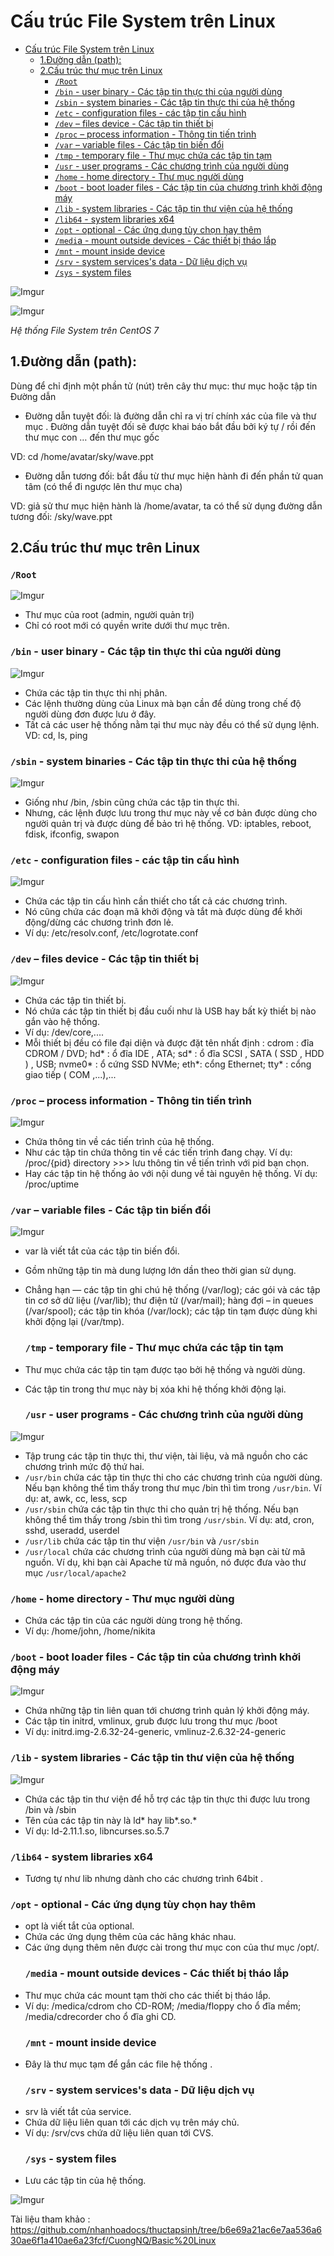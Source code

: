 # Cấu trúc File System trên Linux
- [Cấu trúc File System trên Linux](#cấu-trúc-file-system-trên-linux)
  - [1.Đường dẫn (path):](#1đường-dẫn-path)
  - [2.Cấu trúc thư mục trên Linux](#2cấu-trúc-thư-mục-trên-linux)
    - [`/Root`](#root)
    - [`/bin` - user binary - Các tập tin thực thi của người dùng](#bin---user-binary---các-tập-tin-thực-thi-của-người-dùng)
    - [`/sbin` - system binaries - Các tập tin thực thi của hệ thống](#sbin---system-binaries---các-tập-tin-thực-thi-của-hệ-thống)
    - [`/etc` - configuration files - các tập tin cấu hình](#etc---configuration-files---các-tập-tin-cấu-hình)
    - [`/dev` – files device - Các tập tin thiết bị](#dev--files-device---các-tập-tin-thiết-bị)
    - [`/proc` – process information - Thông tin tiến trình](#proc--process-information---thông-tin-tiến-trình)
    - [`/var` – variable files - Các tập tin biến đổi](#var--variable-files---các-tập-tin-biến-đổi)
    - [`/tmp` - temporary file - Thư mục chứa các tập tin tạm](#tmp---temporary-file---thư-mục-chứa-các-tập-tin-tạm)
    - [`/usr` - user programs - Các chương trình của người dùng](#usr---user-programs---các-chương-trình-của-người-dùng)
    - [`/home` - home directory - Thư mục người dùng](#home---home-directory---thư-mục-người-dùng)
    - [`/boot` - boot loader files - Các tập tin của chương trình khởi động máy](#boot---boot-loader-files---các-tập-tin-của-chương-trình-khởi-động-máy)
    - [`/lib` - system libraries - Các tập tin thư viện của hệ thống](#lib---system-libraries---các-tập-tin-thư-viện-của-hệ-thống)
    - [`/lib64` - system libraries x64](#lib64---system-libraries-x64)
    - [`/opt` - optional - Các ứng dụng tùy chọn hay thêm](#opt---optional---các-ứng-dụng-tùy-chọn-hay-thêm)
    - [`/medi`a - mount outside devices - Các thiết bị tháo lắp](#media---mount-outside-devices---các-thiết-bị-tháo-lắp)
    - [`/mnt` - mount inside device](#mnt---mount-inside-device)
    - [`/srv` - system services's data - Dữ liệu dịch vụ](#srv---system-servicess-data---dữ-liệu-dịch-vụ)
    - [`/sys` - system files](#sys---system-files)



![Imgur](https://i.imgur.com/PgKBU1v.png)


![Imgur](https://i.imgur.com/MfIPy2s.png)



*Hệ thống File System trên CentOS 7*

## 1.Đường dẫn (path):
Dùng để chỉ định một phần tử (nút) trên cây thư mục: thư mục hoặc tập tin Đường dẫn

- Đường dẫn tuyệt đối: là đường dẫn chỉ ra vị trí chính xác của file và thư mục . Đường dẫn tuyệt đối sẽ được khai báo bắt đầu bởi ký tự / rồi đến thư mục con … đến thư mục gốc

VD: cd /home/avatar/sky/wave.ppt

- Đường dẫn tương đối: bắt đầu từ thư mục hiện hành đi đến phần tử quan tâm (có thể đi ngược lên thư mục cha)

VD: giả sử thư mục hiện hành là /home/avatar, ta có thể sử dụng đường dẫn tương đối: /sky/wave.ppt
## 2.Cấu trúc thư mục trên Linux
### `/Root`


![Imgur](https://i.imgur.com/WckbhEl.png)

- Thư mục của root (admin, người quản trị)
- Chỉ có root mới có quyền write dưới thư mục trên.
  
 ### `/bin` - user binary - Các tập tin thực thi của người dùng


![Imgur](https://i.imgur.com/luzxYv0.png)



- Chứa các tập tin thực thi nhị phân.
- Các lệnh thường dùng của Linux mà bạn cần để dùng trong chế độ người dùng đơn được lưu ở đây.
- Tất cả các user hệ thống nằm tại thư mục này đều có thể sử dụng lệnh. VD: cd, ls, ping
### `/sbin` - system binaries - Các tập tin thực thi của hệ thống


![Imgur](https://i.imgur.com/U69fSlm.png)


- Giống như /bin, /sbin cũng chứa các tập tin thực thi.
- Nhưng, các lệnh được lưu trong thư mục này về cơ bản được dùng cho người quản trị và được dùng để bảo trì hệ thống. VD: iptables, reboot, fdisk, ifconfig, swapon
### `/etc` - configuration files - các tập tin cấu hình


![Imgur](https://i.imgur.com/OFYRDN2.png)

- Chứa các tập tin cấu hình cần thiết cho tất cả các chương trình.
- Nó cũng chứa các đoạn mã khởi động và tắt mà được dùng để khởi động/dừng các chương trình đơn lẻ.
- Ví dụ: /etc/resolv.conf, /etc/logrotate.conf
### `/dev` – files device - Các tập tin thiết bị


![Imgur](https://i.imgur.com/tf2d9r7.png)


- Chứa các tập tin thiết bị.
- Nó chứa các tập tin thiết bị đầu cuối như là USB hay bất kỳ thiết bị nào gắn vào hệ thống.
- Ví dụ: /dev/core,....
- Mỗi thiết bị đều có file đại diện và được đặt tên nhất định : cdrom : đĩa CDROM / DVD; hd\* : ổ đĩa IDE , ATA; sd\* : ổ đĩa SCSI , SATA ( SSD , HDD ) , USB; nvme0\* : ổ cứng SSD NVMe; eth\*: cổng Ethernet; tty\* : cổng giao tiếp ( COM ,...),...
### `/proc` – process information - Thông tin tiến trình


![Imgur](https://i.imgur.com/Sz6GrSU.png)


- Chứa thông tin về các tiến trình của hệ thống.
- Như các tập tin chứa thông tin về các tiến trình đang chạy. Ví dụ: /proc/{pid} directory >>> lưu thông tin về tiến trình với pid bạn chọn.
- Hay các tập tin hệ thống ảo với nội dung về tài nguyên hệ thống. Ví dụ: /proc/uptime

### `/var` – variable files - Các tập tin biến đổi



![Imgur](https://i.imgur.com/EkhC1Bb.png)

- var là viết tắt của các tập tin biến đổi.
- Gồm những tập tin mà dung lượng lớn dần theo thời gian sử dụng.
- Chẳng hạn — các tập tin ghi chú hệ thống (/var/log); các gói và các tập tin cơ sở dữ liệu (/var/lib); thư điện tử (/var/mail); hàng đợi – in queues (/var/spool); các tập tin khóa (/var/lock); các tập tin tạm được dùng khi khởi động lại (/var/tmp).

  ### `/tmp` - temporary file - Thư mục chứa các tập tin tạm
- Thư mục chứa các tập tin tạm được tạo bởi hệ thống và người dùng.
- Các tập tin trong thư mục này bị xóa khi hệ thống khởi động lại.
  ### `/usr` - user programs - Các chương trình của người dùng


![Imgur](https://i.imgur.com/tjFexCV.png)


- Tập trung các tập tin thực thi, thư viện, tài liệu, và mã nguồn cho các chương trình mức độ thứ hai.
- `/usr/bin` chứa các tập tin thực thi cho các chương trình của người dùng. Nếu bạn không thể tìm thấy trong thư mục /bin thì tìm trong `/usr/bin`. Ví dụ: at, awk, cc, less, scp
- `/usr/sbin` chứa các tập tin thực thi cho quản trị hệ thống. Nếu bạn không thể tìm thấy trong /sbin thì tìm trong `/usr/sbin`. Ví dụ: atd, cron, sshd, useradd, userdel
- `/usr/lib` chứa các tập tin thư viện `/usr/bin` và `/usr/sbin`
- `/usr/local` chứa các chương trình của người dùng mà bạn cài từ mã nguồn. Ví dụ, khi bạn cài Apache từ mã nguồn, nó được đưa vào thư mục `/usr/local/apache2`
### `/home` - home directory - Thư mục người dùng
- Chứa các tập tin của các người dùng trong hệ thống.
- Ví dụ: /home/john, /home/nikita
### `/boot` - boot loader files - Các tập tin của chương trình khởi động máy


![Imgur](https://i.imgur.com/AsgmHHo.png)


- Chứa những tập tin liên quan tới chương trình quản lý khởi động máy.
- Các tập tin initrd, vmlinux, grub được lưu trong thư mục /boot
- Ví dụ: initrd.img-2.6.32-24-generic, vmlinuz-2.6.32-24-generic
### `/lib` - system libraries - Các tập tin thư viện của hệ thống


![Imgur](https://i.imgur.com/1MMeFXY.png)


- Chứa các tập tin thư viện để hỗ trợ các tập tin thực thi được lưu trong /bin và /sbin
- Tên của các tập tin này là ld\* hay lib\*.so.\*
- Ví dụ: ld-2.11.1.so, libncurses.so.5.7
### `/lib64` - system libraries x64
- Tương tự như lib nhưng dành cho các chương trình 64bit .
### `/opt` - optional - Các ứng dụng tùy chọn hay thêm
- opt là viết tắt của optional.
- Chứa các ứng dụng thêm của các hãng khác nhau.
- Các ứng dụng thêm nên được cài trong thư mục con của thư mục /opt/.
  ### `/medi`a - mount outside devices - Các thiết bị tháo lắp
- Thư mục chứa các mount tạm thời cho các thiết bị tháo lắp.
- Ví dụ: /medica/cdrom cho CD-ROM; /media/floppy cho ổ đĩa mềm; /media/cdrecorder cho ổ đĩa ghi CD.
  ### `/mnt` - mount inside device 
- Đây là thư mục tạm để gắn các file hệ thống .
  ### `/srv` - system services's data - Dữ liệu dịch vụ
- srv là viết tắt của service.
- Chứa dữ liệu liên quan tới các dịch vụ trên máy chủ.
- Ví dụ: /srv/cvs chứa dữ liệu liên quan tới CVS.
  ### `/sys` - system files
- Lưu các tập tin của hệ thống.

![Imgur](https://i.imgur.com/1sL5tqM.png)

Tài liệu tham khảo : https://github.com/nhanhoadocs/thuctapsinh/tree/b6e69a21ac6e7aa536a630ae6f1a410ae6a23fcf/CuongNQ/Basic%20Linux





